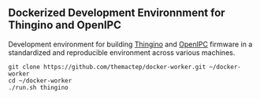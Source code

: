 Dockerized Development Environnment for Thingino and OpenIPC
------------------------------------------------------------

Development environment for building [Thingino][1] and [OpenIPC][2] firmware
in a standardized and reproducible environment across various machines.

```
git clone https://github.com/themactep/docker-worker.git ~/docker-worker
cd ~/docker-worker
./run.sh thingino
```

[1]: https://github.com/themactep/thingino-firmware
[2]: https://github.com/openipc/firmware

